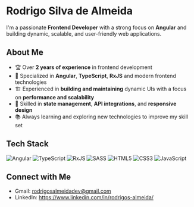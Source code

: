 # Rodrigo Silva de Almeida

I'm a passionate **Frontend Developer** with a strong focus on **Angular** and building dynamic, scalable, and user-friendly web applications.

## About Me

- 🏆 Over **2 years of experience** in frontend development
- 🎯 Specialized in **Angular**, **TypeScript**, **RxJS** and modern frontend technologies
- 🏗️ Experienced in **building and maintaining** dynamic UIs with a focus on **performance and scalability**
- 🔄 Skilled in **state management**, **API integrations**, and **responsive design**
- 📚 Always learning and exploring new technologies to improve my skill set

## Tech Stack

![Angular](https://img.shields.io/badge/angular-%23DD0031.svg?style=flat&logo=angular&logoColor=white) ![TypeScript](https://img.shields.io/badge/typescript-%23007ACC.svg?style=flat&logo=typescript&logoColor=white) ![RxJS](https://img.shields.io/badge/rxjs-%23B7178C.svg?style=flat&logo=reactivex&logoColor=white) ![SASS](https://img.shields.io/badge/SASS-hotpink.svg?style=flat&logo=SASS&logoColor=white) ![HTML5](https://img.shields.io/badge/html5-%23E34F26.svg?style=flat&logo=html5&logoColor=white) ![CSS3](https://img.shields.io/badge/css3-%231572B6.svg?style=flat&logo=css3&logoColor=white) ![JavaScript](https://img.shields.io/badge/javascript-%23323330.svg?style=flat&logo=javascript&logoColor=%23F7DF1E) 

## Connect with Me

- Gmail: rodrigosalmeidadev@gmail.com
- LinkedIn: https://www.linkedin.com/in/rodrigos-almeida/
